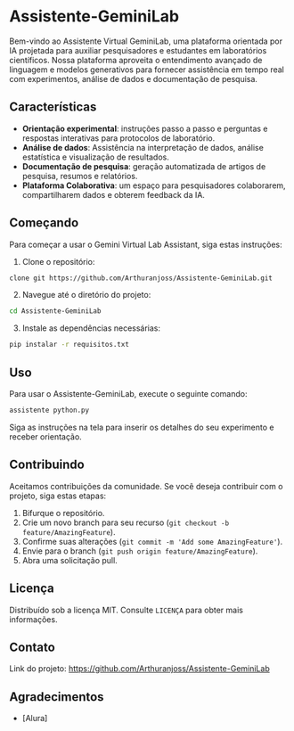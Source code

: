 
# Assistente-GeminiLab

Bem-vindo ao Assistente Virtual GeminiLab, uma plataforma orientada por IA projetada para auxiliar pesquisadores e estudantes em laboratórios científicos. Nossa plataforma aproveita o entendimento avançado de linguagem e modelos generativos para fornecer assistência em tempo real com experimentos, análise de dados e documentação de pesquisa.

## Características

- **Orientação experimental**: instruções passo a passo e perguntas e respostas interativas para protocolos de laboratório.
- **Análise de dados**: Assistência na interpretação de dados, análise estatística e visualização de resultados.
- **Documentação de pesquisa**: geração automatizada de artigos de pesquisa, resumos e relatórios.
- **Plataforma Colaborativa**: um espaço para pesquisadores colaborarem, compartilharem dados e obterem feedback da IA.

## Começando

Para começar a usar o Gemini Virtual Lab Assistant, siga estas instruções:

1. Clone o repositório:
 ```bash
 clone git https://github.com/Arthuranjoss/Assistente-GeminiLab.git  

 ```
2. Navegue até o diretório do projeto:
 ```bash
 cd Assistente-GeminiLab
 ```
3. Instale as dependências necessárias:
 ```bash
 pip instalar -r requisitos.txt
 ```

## Uso

Para usar o Assistente-GeminiLab, execute o seguinte comando:
```bash
assistente python.py
```

Siga as instruções na tela para inserir os detalhes do seu experimento e receber orientação.

## Contribuindo

Aceitamos contribuições da comunidade. Se você deseja contribuir com o projeto, siga estas etapas:

1. Bifurque o repositório.
2. Crie um novo branch para seu recurso (`git checkout -b feature/AmazingFeature`).
3. Confirme suas alterações (`git commit -m 'Add some AmazingFeature'`).
4. Envie para o branch (`git push origin feature/AmazingFeature`).
5. Abra uma solicitação pull.

## Licença

Distribuído sob a licença MIT. Consulte `LICENÇA` para obter mais informações.

## Contato
Link do projeto: [https://github.com/Arthuranjoss/Assistente-GeminiLab
](https://github.com/Arthuranjoss/Assistente-GeminiLab)

## Agradecimentos

- [Alura]
  
